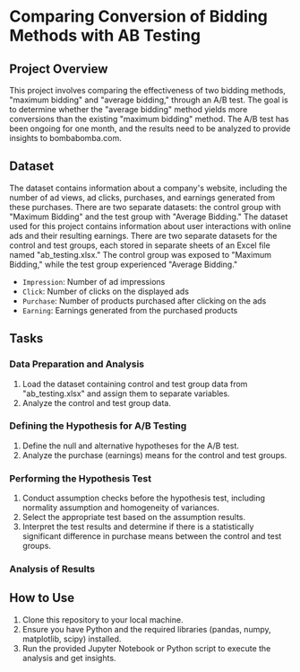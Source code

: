# Comparing Conversion of Bidding Methods with AB Testing

## Project Overview
This project involves comparing the effectiveness of two bidding methods, "maximum bidding" and "average bidding," through an A/B test. The goal is to determine whether the "average bidding" method yields more conversions than the existing "maximum bidding" method. The A/B test has been ongoing for one month, and the results need to be analyzed to provide insights to bombabomba.com.

## Dataset
The dataset contains information about a company's website, including the number of ad views, ad clicks, purchases, and earnings generated from these purchases. There are two separate datasets: the control group with "Maximum Bidding" and the test group with "Average Bidding."
The dataset used for this project contains information about user interactions with online ads and their resulting earnings. There are two separate datasets for the control and test groups, each stored in separate sheets of an Excel file named "ab_testing.xlsx." The control group was exposed to "Maximum Bidding," while the test group experienced "Average Bidding."

- `Impression`: Number of ad impressions
- `Click`: Number of clicks on the displayed ads
- `Purchase`: Number of products purchased after clicking on the ads
- `Earning`: Earnings generated from the purchased products

## Tasks

### Data Preparation and Analysis
1. Load the dataset containing control and test group data from "ab_testing.xlsx" and assign them to separate variables.
2. Analyze the control and test group data.

### Defining the Hypothesis for A/B Testing
1. Define the null and alternative hypotheses for the A/B test.
2. Analyze the purchase (earnings) means for the control and test groups.

### Performing the Hypothesis Test
1. Conduct assumption checks before the hypothesis test, including normality assumption and homogeneity of variances.
2. Select the appropriate test based on the assumption results.
3. Interpret the test results and determine if there is a statistically significant difference in purchase means between the control and test groups.

### Analysis of Results


## How to Use
1. Clone this repository to your local machine.
2. Ensure you have Python and the required libraries (pandas, numpy, matplotlib, scipy) installed.
3. Run the provided Jupyter Notebook or Python script to execute the analysis and get insights.
